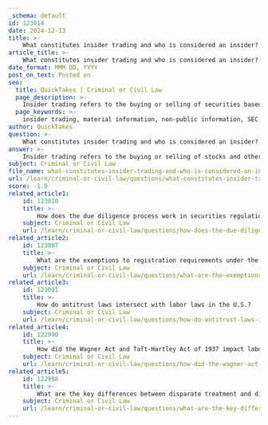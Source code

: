 ```yaml
---
_schema: default
id: 123014
date: 2024-12-13
title: >-
    What constitutes insider trading and who is considered an insider?
article_title: >-
    What constitutes insider trading and who is considered an insider?
date_format: MMM DD, YYYY
post_on_text: Posted on
seo:
  title: QuickTakes | Criminal or Civil Law
  page_description: >-
    Insider trading refers to the buying or selling of securities based on non-public information about a company. It is illegal when it involves material information that can influence investor decisions, primarily when insiders breach fiduciary duties.
  page_keywords: >-
    insider trading, material information, non-public information, SEC, fiduciary duty, company executives, large shareholders, employees, tippees, legal insider trading, illegal insider trading, financial markets, trading regulations
author: QuickTakes
question: >-
    What constitutes insider trading and who is considered an insider?
answer: >-
    Insider trading refers to the buying or selling of stocks and other securities based on material, non-public information about a company. This practice is considered illegal when the information used for trading is still non-public and can significantly influence an investor's decision to buy or sell the security. The U.S. Securities and Exchange Commission (SEC) defines illegal insider trading as trading that occurs when an individual possesses material non-public information and violates a duty to keep that information confidential.\n\n### What Constitutes Insider Trading?\nInsider trading is characterized by the following elements:\n- **Material Information**: This is any information that could substantially impact an investor's decision regarding the purchase or sale of a security. For example, if a company is about to announce a significant product recall, this information could influence stock prices.\n- **Non-Public Information**: The information must not be available to the general public. If the information has been publicly disclosed, trading based on it is legal.\n- **Fiduciary Duty**: Insider trading typically involves a breach of fiduciary duty, where an insider (such as a company executive) uses confidential information for personal gain.\n\n### Who is Considered an Insider?\nAn "insider" is generally defined as:\n- **Company Executives and Directors**: Individuals who hold significant positions within a company, such as CEOs, CFOs, and board members, are considered insiders due to their access to confidential information.\n- **Large Shareholders**: Individuals or entities that own a significant percentage (typically 10% or more) of a company's shares are also classified as insiders.\n- **Employees**: Employees who have access to non-public information about the company, such as research scientists or financial analysts, are considered insiders.\n- **Tippees**: Individuals who receive insider information from an insider (known as "tippees") can also be held liable for insider trading if they trade based on that information and are aware that the information was disclosed in violation of a fiduciary duty.\n\n### Legal vs. Illegal Insider Trading\nLegal insider trading occurs when insiders buy or sell shares of their own company while adhering to specific regulations, such as reporting their trades to the SEC. Conversely, illegal insider trading can lead to severe penalties, including fines and imprisonment, as it undermines investor confidence and the integrity of the financial markets.\n\nIn summary, insider trading involves trading based on confidential information that is not available to the public, and those who have access to such information, including company executives, large shareholders, and employees, are considered insiders.
subject: Criminal or Civil Law
file_name: what-constitutes-insider-trading-and-who-is-considered-an-insider.md
url: /learn/criminal-or-civil-law/questions/what-constitutes-insider-trading-and-who-is-considered-an-insider
score: -1.0
related_article1:
    id: 123010
    title: >-
        How does the due diligence process work in securities regulation?
    subject: Criminal or Civil Law
    url: /learn/criminal-or-civil-law/questions/how-does-the-due-diligence-process-work-in-securities-regulation
related_article2:
    id: 123007
    title: >-
        What are the exemptions to registration requirements under the Securities Act of 1933?
    subject: Criminal or Civil Law
    url: /learn/criminal-or-civil-law/questions/what-are-the-exemptions-to-registration-requirements-under-the-securities-act-of-1933
related_article3:
    id: 123001
    title: >-
        How do antitrust laws intersect with labor laws in the U.S.?
    subject: Criminal or Civil Law
    url: /learn/criminal-or-civil-law/questions/how-do-antitrust-laws-intersect-with-labor-laws-in-the-us
related_article4:
    id: 122990
    title: >-
        How did the Wagner Act and Taft-Hartley Act of 1937 impact labor relations?
    subject: Criminal or Civil Law
    url: /learn/criminal-or-civil-law/questions/how-did-the-wagner-act-and-tafthartley-act-of-1937-impact-labor-relations
related_article5:
    id: 122998
    title: >-
        What are the key differences between disparate treatment and disparate impact under the Civil Rights Act of 1964?
    subject: Criminal or Civil Law
    url: /learn/criminal-or-civil-law/questions/what-are-the-key-differences-between-disparate-treatment-and-disparate-impact-under-the-civil-rights-act-of-1964
---
```


&nbsp;